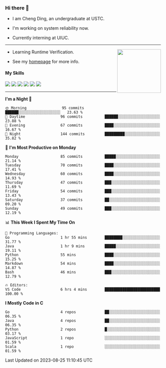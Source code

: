 ### Hi there 👋

* I am Cheng Ding, an undergraduate at USTC.
  
* I'm working on system reliability now.

* Currently interning at UIUC.

---

<img align="right" height="141" src="https://stats-of-repos-onds.vercel.app/api?username=IrisesD&theme=tokyonight&show_icons=true&count_private=true">

-  Learning Runtime Verification.

-  See my [homepage](https://irisesd.github.io) for more info.

#### My Skills

![](https://img.shields.io/badge/C++-65318e?logo=cplusplus&logoColor=fff)
![](https://img.shields.io/badge/Python-3e74a2?logo=python&logoColor=fff)
![](https://img.shields.io/badge/C-5654a2?logo=c&logoColor=fff)
![](https://img.shields.io/badge/Go-00aaff?logo=go&logoColor=fff)
![](https://img.shields.io/badge/Docker-0088ff?logo=docker&logoColor=fff)
![](https://img.shields.io/badge/Apache-D22128?logo=apache&logoColor=fff)

---
<!--START_SECTION:waka-->
**I'm a Night 🦉** 

```text
🌞 Morning                95 commits          ██████░░░░░░░░░░░░░░░░░░░   23.63 % 
🌆 Daytime                96 commits          ██████░░░░░░░░░░░░░░░░░░░   23.88 % 
🌃 Evening                67 commits          ████░░░░░░░░░░░░░░░░░░░░░   16.67 % 
🌙 Night                  144 commits         █████████░░░░░░░░░░░░░░░░   35.82 % 
```
📅 **I'm Most Productive on Monday** 

```text
Monday                   85 commits          █████░░░░░░░░░░░░░░░░░░░░   21.14 % 
Tuesday                  70 commits          ████░░░░░░░░░░░░░░░░░░░░░   17.41 % 
Wednesday                60 commits          ████░░░░░░░░░░░░░░░░░░░░░   14.93 % 
Thursday                 47 commits          ███░░░░░░░░░░░░░░░░░░░░░░   11.69 % 
Friday                   54 commits          ███░░░░░░░░░░░░░░░░░░░░░░   13.43 % 
Saturday                 37 commits          ██░░░░░░░░░░░░░░░░░░░░░░░   09.20 % 
Sunday                   49 commits          ███░░░░░░░░░░░░░░░░░░░░░░   12.19 % 
```


📊 **This Week I Spent My Time On** 

```text
💬 Programming Languages: 
Go                       1 hr 55 mins        ████████░░░░░░░░░░░░░░░░░   31.77 % 
Java                     1 hr 9 mins         █████░░░░░░░░░░░░░░░░░░░░   19.11 % 
Python                   55 mins             ████░░░░░░░░░░░░░░░░░░░░░   15.25 % 
Markdown                 54 mins             ████░░░░░░░░░░░░░░░░░░░░░   14.87 % 
Bash                     46 mins             ███░░░░░░░░░░░░░░░░░░░░░░   12.79 % 

🔥 Editors: 
VS Code                  6 hrs 4 mins        █████████████████████████   100.00 % 
```

**I Mostly Code in C** 

```text
Go                       4 repos             ██░░░░░░░░░░░░░░░░░░░░░░░   06.35 % 
Java                     4 repos             ██░░░░░░░░░░░░░░░░░░░░░░░   06.35 % 
Python                   2 repos             █░░░░░░░░░░░░░░░░░░░░░░░░   03.17 % 
JavaScript               1 repo              ░░░░░░░░░░░░░░░░░░░░░░░░░   01.59 % 
Scala                    1 repo              ░░░░░░░░░░░░░░░░░░░░░░░░░   01.59 % 
```




 Last Updated on 2023-08-25 11:10:45 UTC
<!--END_SECTION:waka-->
